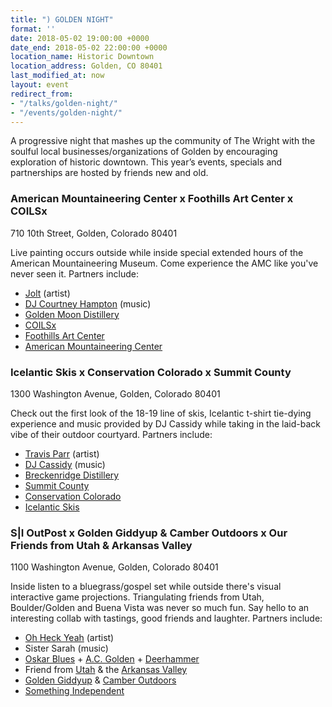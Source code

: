 ```yaml
---
title: ") GOLDEN NIGHT"
format: ''
date: 2018-05-02 19:00:00 +0000
date_end: 2018-05-02 22:00:00 +0000
location_name: Historic Downtown
location_address: Golden, CO 80401
last_modified_at: now
layout: event
redirect_from:
- "/talks/golden-night/"
- "/events/golden-night/"
---
```

A progressive night that mashes up the community of The Wright with the soulful local businesses/organizations of Golden by encouraging exploration of historic downtown. This year’s events, specials and partnerships are hosted by friends new and old.

### American Mountaineering Center x Foothills Art Center x COILSx

710 10th Street, Golden, Colorado 80401

Live painting occurs outside while inside special extended hours of the American Mountaineering Museum. Come experience the AMC like you've never seen it. Partners include:

* [Jolt](http://www.guerillagarden.com/) (artist)
* [DJ Courtney Hampton](https://www.linkedin.com/in/hamptonentertainment) (music)
* [Golden Moon Distillery](http://goldenmoondistillery.com/)
* [COILSx](https://coilsx2018.splashthat.com/)
* [Foothills Art Center](http://www.foothillsartcenter.org/)
* [American Mountaineering Center](http://www.americanmountaineeringcenter.org/)

### Icelantic Skis x Conservation Colorado x Summit County

1300 Washington Avenue, Golden, Colorado 80401

Check out the first look of the 18-19 line of skis, Icelantic t-shirt tie-dying experience and music provided by DJ Cassidy while taking in the laid-back vibe of their outdoor courtyard. Partners include:

* [Travis Parr](https://www.parrstudios.net/) (artist)
* [DJ Cassidy](http://www.djmattcassidy.com/) (music)
* [Breckenridge Distillery](http://breckenridgedistillery.com/)
* [Summit County](http://www.co.summit.co.us/)
* [Conservation Colorado](https://conservationco.org/)
* [Icelantic Skis](https://www.icelanticskis.com/)

### S|I OutPost x Golden Giddyup & Camber Outdoors x Our Friends from Utah & Arkansas Valley

1100 Washington Avenue, Golden, Colorado 80401

Inside listen to a bluegrass/gospel set while outside there's visual interactive game  projections. Triangulating friends from Utah, Boulder/Golden and Buena Vista was never so much fun. Say hello to an interesting collab with tastings, good friends and laughter. Partners include:

* [Oh Heck Yeah](http://ohheckyeah.com/) (artist)
* Sister Sarah (music)
* [Oskar Blues](https://www.oskarblues.com/) + [A.C. Golden](http://www.acgolden.com/) + [Deerhammer]()
* Friend from [Utah](http://edcutah.org/industries/outdoor-products-recreation) & the [Arkansas Valley](https://chaffeecountyedc.com/business-environment/local-industry/)
* [Golden Giddyup](http://goldengiddyup.com/) & [Camber Outdoors](https://camberoutdoors.org/)
* [Something Independent](http://www.somethingindependent.com/)
